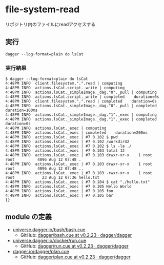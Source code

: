 # file-system-read
リポジトリ内のファイルにreadアクセスする

## 実行
```
dagger --log-format=plain do lsCat
```

### 実行結果
```
$ dagger --log-format=plain do lsCat
4:48PM INFO  client.filesystem.".".read | computing
4:48PM INFO  actions.lsCat.script._write | computing
4:48PM INFO  actions.lsCat._simpleImage._dag."0"._pull | computing
4:48PM INFO  actions.lsCat.script._write | completed    duration=0s
4:48PM INFO  client.filesystem.".".read | completed    duration=0s
4:48PM INFO  actions.lsCat._simpleImage._dag."0"._pull | completed    duration=100ms
4:48PM INFO  actions.lsCat._simpleImage._dag."1"._exec | computing
4:48PM INFO  actions.lsCat._simpleImage._dag."1"._exec | completed    duration=0s
4:48PM INFO  actions.lsCat._exec | computing
4:48PM INFO  actions.lsCat._exec | completed    duration=200ms
4:48PM INFO  actions.lsCat._exec | #7 0.102 $ pwd
4:48PM INFO  actions.lsCat._exec | #7 0.102 /workdir42
4:48PM INFO  actions.lsCat._exec | #7 0.102 $ ls -la ./
4:48PM INFO  actions.lsCat._exec | #7 0.103 total 12
4:48PM INFO  actions.lsCat._exec | #7 0.103 drwxr-xr-x    1 root     root          4096 Aug 12 07:48 .
4:48PM INFO  actions.lsCat._exec | #7 0.103 drwxr-xr-x    1 root     root          4096 Aug 12 07:48 ..
4:48PM INFO  actions.lsCat._exec | #7 0.103 -rwxr-xr-x    1 root     root            23 Aug 12 07:36 hello.txt
4:48PM INFO  actions.lsCat._exec | #7 0.104 $ cat "./hello.txt"
4:48PM INFO  actions.lsCat._exec | #7 0.105 Hello World
4:48PM INFO  actions.lsCat._exec | #7 0.105 foo
4:48PM INFO  actions.lsCat._exec | #7 0.105 bar
{}
```

## module の定義
- [universe.dagger.io/bash/bash.cue](cue.mod/pkg/universe.dagger.io/bash/bash.cue)
    - GitHub: [dagger/bash.cue at v0.2.23 · dagger/dagger](https://github.com/dagger/dagger/blob/v0.2.23/pkg/universe.dagger.io/bash/bash.cue)
- [universe.dagger.io/docker/run.cue](cue.mod/pkg/universe.dagger.io/docker/run.cue)
    - GitHub: [dagger/run.cue at v0.2.23 · dagger/dagger](https://github.com/dagger/dagger/blob/v0.2.23/pkg/universe.dagger.io/docker/run.cue)
- [dagger.io/dagger/plan.cue](cue.mod/pkg/dagger.io/dagger/plan.cue)
    - GitHub: [dagger/plan.cue at v0.2.23 · dagger/dagger](https://github.com/dagger/dagger/blob/v0.2.23/pkg/dagger.io/dagger/plan.cue)

